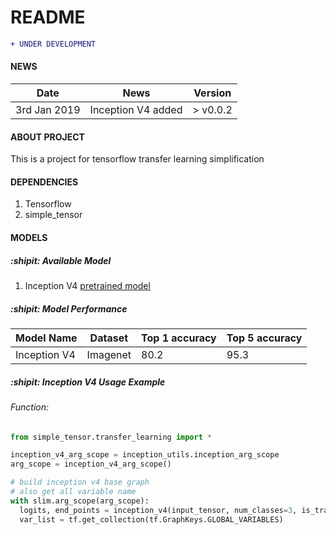 # README #
```diff
+ UNDER DEVELOPMENT
```
#### NEWS
| Date       |                                                         News                                                                     |     Version       |
| ---------- | -------------------------------------------------------------------------------------------------------------------------------- | ----------------- |
|3rd Jan 2019 | Inception V4 added |       > v0.0.2           |


#### ABOUT PROJECT
This is a project for tensorflow transfer learning simplification

#### DEPENDENCIES
1. Tensorflow 
2. simple_tensor

#### MODELS
##### :shipit: Available Model
1. Inception V4 [pretrained model](http://download.tensorflow.org/models/inception_v4_2016_09_09.tar.gz)

##### :shipit: Model Performance
| Model Name               |                  Dataset                   |   Top 1 accuracy  |  Top 5 accuracy   |
| ------------------------ | ------------------------------------------ | ----------------- |-------------------|
| Inception V4             |                 Imagenet                   |         80.2      |        95.3       |

##### :shipit: Inception V4 Usage Example
###### Function:
```python
from simple_tensor.transfer_learning import *

inception_v4_arg_scope = inception_utils.inception_arg_scope
arg_scope = inception_v4_arg_scope()

# build inception v4 base graph
# also get all variable name
with slim.arg_scope(arg_scope):
  logits, end_points = inception_v4(input_tensor, num_classes=3, is_training=True)
  var_list = tf.get_collection(tf.GraphKeys.GLOBAL_VARIABLES)
```